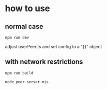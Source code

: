 # how to use

## normal case

``` node
npm run dev
```

adjust userPeer.ts and set config to a "{}" object


## with network restrictions

``` js
npm run build
```

```
node peer-server.mjs
```
